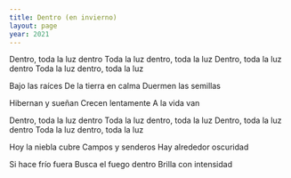 ```yaml
---
title: Dentro (en invierno)
layout: page
year: 2021
---
```


Dentro, toda la luz dentro
Toda la luz dentro, toda la luz
Dentro, toda la luz dentro
Toda la luz dentro, toda la luz

Bajo las raíces
De la tierra en calma
Duermen las semillas

Hibernan y sueñan
Crecen lentamente
A la vida van

Dentro, toda la luz dentro
Toda la luz dentro, toda la luz
Dentro, toda la luz dentro
Toda la luz dentro, toda la luz

Hoy la niebla cubre
Campos y senderos
Hay alrededor oscuridad

Si hace frío fuera
Busca el fuego dentro
Brilla con intensidad
